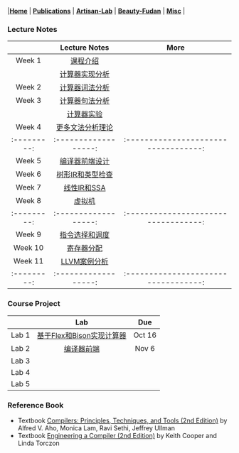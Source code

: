 |[<b>Home</b>](https://hxuhack.github.io/) | [<b>Publications</b>](../publication/list) | [<b>Artisan-Lab</b>](../lab/page) | [<b>Beauty-Fudan</b>](../photo/page) | [<b>Misc</b>](../misc/list) |


### Lecture Notes

|           |Lecture Notes | More |
|:---------:|:------------------:|:----------------------------------:|
| Week 1    |[课程介绍](compiler/Lecture1-课程介绍.pdf) | |
|           |[计算器实现分析](compiler/Lecture2.1-计算器实现分析.pdf) | |
| Week 2    |[计算器词法分析](compiler/Lecture2.2-计算器词法分析.pdf) | |
| Week 3    |[计算器句法分析](compiler/Lecture2.3-计算器句式分析.pdf) | |
|           |[计算器实验](compiler/Lecture2.4-计算器实验.pdf) | |
| Week 4    |[更多文法分析理论](compiler/Lecture2.5-更多语法分析.pdf) | |
|:---------:|:------------------:|:----------------------------------:|
| Week 5    |[编译器前端设计](compiler/) | |
| Week 6    |[树形IR和类型检查](compiler/) | |
| Week 7    |[线性IR和SSA](compiler/) | |
| Week 8    |[虚拟机](compiler/) | |
|:---------:|:------------------:|:----------------------------------:|
| Week 9    |[指令选择和调度](compiler/) | |
| Week 10   |[寄存器分配](compiler/) | |
| Week 11   |[LLVM案例分析](compiler/) | |
|:---------:|:------------------:|:----------------------------------:|

### Course Project

|           | Lab | Due |
|:---------:|:------------------:|:----------------------------------:|
| Lab 1    |[基于Flex和Bison实现计算器](compiler/lab1.zip) | Oct 16  |
| Lab 2    |[编译器前端](compiler/lab2.zip) | Nov 6 |
| Lab 3    | | |
| Lab 4    | | |
| Lab 5    | | |


### Reference Book
- Textbook [Compilers: Principles, Techniques, and Tools (2nd Edition)](https://suif.stanford.edu/dragonbook/) by Alfred V. Aho, Monica Lam, Ravi Sethi, Jeffrey Ullman
- Textbook [Engineering a Compiler (2nd Edition)](https://dl.acm.org/doi/pdf/10.5555/2737838) by Keith Cooper and Linda Torczon

